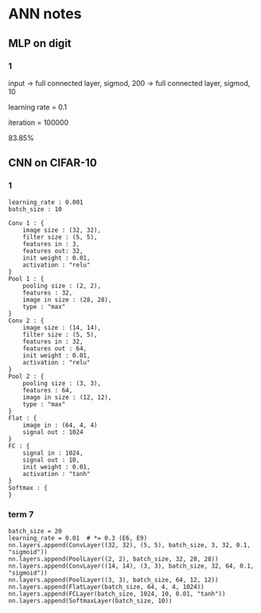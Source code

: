 # ANN notes

## MLP on digit

### 1 

input -> full connected layer, sigmod, 200 -> full connected layer, sigmod, 10 

learning rate = 0.1

iteration = 100000

83.85%

## CNN on CIFAR-10

### 1

```
learning_rate : 0.001
batch_size : 10

Conv 1 : {
    image size : (32, 32),
    filter size : (5, 5),
    features in : 3,
    features out: 32,
    init weight : 0.01,
    activation : "relu"
}
Pool 1 : {
    pooling size : (2, 2),
    features : 32,
    image in size : (28, 28),
    type : "max"
}
Conv 2 : {
    image size : (14, 14),
    filter size : (5, 5),
    features in : 32,
    features out : 64,
    init weight : 0.01,
    activation : "relu"
}
Pool 2 : {
    pooling size : (3, 3),
    features : 64,
    image in size : (12, 12),
    type : "max"
}
Flat : {
    image in : (64, 4, 4)
    signal out : 1024
}
FC : {
    signal in : 1024,
    signal out : 10,
    init weight : 0.01,
    activation : "tanh"
}
Softmax : {
}
```

### term 7
```
batch_size = 20
learning_rate = 0.01  # *= 0.3 (E6, E9)
nn.layers.append(ConvLayer((32, 32), (5, 5), batch_size, 3, 32, 0.1, "sigmoid"))
nn.layers.append(PoolLayer((2, 2), batch_size, 32, 28, 28))
nn.layers.append(ConvLayer((14, 14), (3, 3), batch_size, 32, 64, 0.1, "sigmoid"))
nn.layers.append(PoolLayer((3, 3), batch_size, 64, 12, 12))
nn.layers.append(FlatLayer(batch_size, 64, 4, 4, 1024))
nn.layers.append(FCLayer(batch_size, 1024, 10, 0.01, "tanh"))
nn.layers.append(SoftmaxLayer(batch_size, 10))
```
    